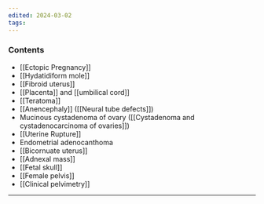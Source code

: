 ```yaml
---
edited: 2024-03-02
tags:
---
```

### Contents
- [[Ectopic Pregnancy]]
- [[Hydatidiform mole]]
- [[Fibroid uterus]]
- [[Placenta]] and [[umbilical cord]]
- [[Teratoma]]
- [[Anencephaly]] ([[Neural tube defects]])
- Mucinous cystadenoma of ovary ([[Cystadenoma and cystadenocarcinoma of ovaries]])
- [[Uterine Rupture]] 
- Endometrial adenocanthoma 
- [[Bicornuate uterus]]
- [[Adnexal mass]] 
- [[Fetal skull]]
- [[Female pelvis]]
- [[Clinical pelvimetry]] 


---
